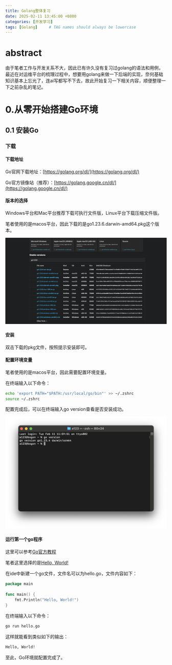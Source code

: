 ```yaml
---
title: Golang整体复习
date: 2025-02-11 13:45:00 +0800
categories: [开发学习]
tags: [Golang]     # TAG names should always be lowercase
---
```

# abstract
由于笔者工作与开发关系不大，因此已有许久没有复习过golang的语法和用例，最近在对运维平台的梳理过程中，想要用golang来做一下后端的实现，奈何基础知识基本上忘光了，连ai写都写不下去，故此开始复习一下相关内容，顺便整理一下之前杂乱的笔记。  

# 0.从零开始搭建Go环境

## 0.1 安装Go
### 下载

#### 下载地址

Go官网下载地址：[https://golang.org/dl/](https://golang.org/dl/)

Go官方镜像站（推荐）：[https://golang.google.cn/dl/](https://golang.google.cn/dl/)

#### 版本的选择

Windows平台和Mac平台推荐下载可执行文件版，Linux平台下载压缩文件版。

笔者使用的是macos平台，因此下载的是go1.23.6.darwin-amd64.pkg这个版本。

![go下载页面](../pictures/golang.png)

#### 安装

双击下载的pkg文件，按照提示安装即可。

#### 配置环境变量

笔者使用的是macos平台，因此需要配置环境变量。

在终端输入以下命令：

```bash
echo 'export PATH="$PATH:/usr/local/go/bin"' >> ~/.zshrc
source ~/.zshrc
```

配置完成后，可以在终端输入go version查看是否安装成功。

![go版本](../pictures/goversion.png)

#### 运行第一个go程序

这里可以参考[Go官方教程](https://tour.golang.org/welcome/1)

笔者这里选择的是[Hello, World!](https://tour.golang.org/welcome/1)

在ide中新建一个go文件，文件名可以为hello.go，文件内容如下：

```go
package main

func main() {
	fmt.Println("Hello, World!")
}
```

在终端输入以下命令：

```bash
go run hello.go
```

这样就能看到类似如下的输出：

```bash
Hello, World!
```

至此，Go环境就配置完成了。



